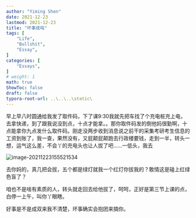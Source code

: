 ```yaml
---
author: "Yiming Shen"
date: 2021-12-23
lastmod: 2021-12-23
title: "坏事成吨"
tags: [
    "Life",
    "Bullshit",
    "Essay",
]
categories: [
    "Essays",
]
# weight: 1
math: true
ShowToc: false
draft: false
typora-root-url: ..\..\..\static\
---
```


早上早八时圆通给我发了取件码，下了课9:30我就先把车找了个充电桩充上电，去拿快递，到了跟我说没到点，十点才能拿。。那你取件码发的倒他妈很勤啊，十点能拿你九点发什么取件码。刚走没两步收到消息说之前干的采集考研考生信息的工资到账了，我一查，果然没有，又屁颠屁颠跑去行政楼要钱，走到一半，转头一想，运气这么差，不会丫的充电头也让人拔了吧……一低头，我去

![image-20211223155521534](/%E5%9D%8F%E4%BA%8B%E6%88%90%E5%90%A8.assets/image-20211223155521534.png)

去你妈的，真几把会拔，五个都是绿灯就我一个红灯你拔我的？敢情这是碰上红绿色盲了？

咱也不是啥有素质的人，转头就走回去给他拔了，呵呵，正好是第三节上课的点，白停一上午，叫你丫眼瞎。



好事是不是成双来我不清楚，坏事确实会抱团来搞你。
